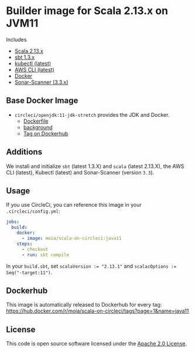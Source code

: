 # Builder image for Scala 2.13.x on JVM11

Includes
* [Scala 2.13.x](http://www.scala-lang.org)
* [sbt 1.3.x](http://www.scala-sbt.org)
* [kubectl (latest)](https://kubernetes.io/docs/reference/kubectl/overview/)
* [AWS CLI (latest)](https://aws.amazon.com/cli/)
* [Docker](https://www.docker.com/)
* [Sonar-Scanner (3.3.x)](https://docs.sonarqube.org/latest/)

## Base Docker Image ##

* `circleci/openjdk:11-jdk-stretch` provides the JDK and Docker.
  * [Dockerfile](https://github.com/CircleCI-Public/circleci-dockerfiles/blob/master/openjdk/images/11.0.5-jdk-stretch/Dockerfile)
  * [background](https://circleci.com/docs/2.0/circleci-images/#openjdk)
  * [Tag on Dockerhub](https://hub.docker.com/r/circleci/openjdk/tags?page=1&name=11-jdk-stretch)
  
## Additions ##

We install and initialize `sbt` (latest 1.3.X) and `scala` (latest 2.13.X), the AWS CLI (latest), Kubectl (latest) and Sonar-Scanner (version `3.3`).

## Usage ##

If you use CircleCi, you can reference this image in your `.circleci/config.yml`:

```yaml
jobs:
  build:
    docker:
      - image: moia/scala-on-circleci:java11
    steps:
      - checkout
      - run: sbt compile
```

In your `build.sbt`, set `scalaVersion := "2.13.1"` and `scalacOptions := Seq("-target:11")`.

## Dockerhub ##

This image is automatically released to Dockerhub for every tag: https://hub.docker.com/r/moia/scala-on-circleci/tags?page=1&name=java11

## License ##

This code is open source software licensed under the [Apache 2.0 License]("http://www.apache.org/licenses/LICENSE-2.0.html").
